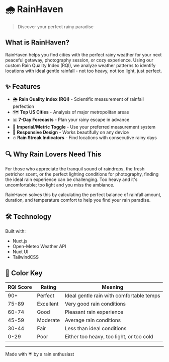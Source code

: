 
# 🌧️ RainHaven

> Discover your perfect rainy paradise

## What is RainHaven?

RainHaven helps you find cities with the perfect rainy weather for your next peaceful getaway, photography session, or cozy experience. Using our custom Rain Quality Index (RQI), we analyze weather patterns to identify locations with ideal gentle rainfall - not too heavy, not too light, just perfect.

## ✨ Features

- 🌦️ **Rain Quality Index (RQI)** - Scientific measurement of rainfall perfection
- 🗺️ **Top US Cities** - Analysis of major metropolitan areas
- 📊 **7-Day Forecasts** - Plan your rainy escape in advance
- 🔄 **Imperial/Metric Toggle** - Use your preferred measurement system
- 📱 **Responsive Design** - Works beautifully on any device
- 🔥 **Rain Streak Indicators** - Find locations with consecutive rainy days

## 🔍 Why Rain Lovers Need This

For those who appreciate the tranquil sound of raindrops, the fresh petrichor scent, or the perfect lighting conditions for photography, finding the ideal rain experience can be challenging. Too heavy and it's uncomfortable; too light and you miss the ambiance.

RainHaven solves this by calculating the perfect balance of rainfall amount, duration, and temperature comfort to help you find your rain paradise.

## 🛠️ Technology

Built with:
- Nuxt.js
- Open-Meteo Weather API
- Nuxt UI
- TailwindCSS

## 🌈 Color Key

| RQI Score | Rating    | Meaning                                    |
|-----------|-----------|-------------------------------------------|
| 90+       | Perfect   | Ideal gentle rain with comfortable temps   |
| 75-89     | Excellent | Very good rain conditions                  |
| 60-74     | Good      | Pleasant rain experience                   |
| 45-59     | Moderate  | Average rain conditions                    |
| 30-44     | Fair      | Less than ideal conditions                 |
| 0-29      | Poor      | Either too heavy, too light, or too cold   |

---

Made with ☔ by a rain enthusiast
